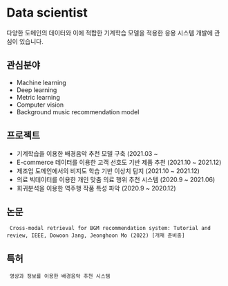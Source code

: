 # Data scientist
다양한 도메인의 데이터와 이에 적합한 기계학습 모델을 적용한 응용 시스템 개발에 관심이 있습니다.
## 관심분야
   * Machine learning
   * Deep learning
   * Metric learning
   * Computer vision
   * Background music recommendation model
## 프로젝트
   * 기계학습을 이용한 배경음악 추천 모델 구축 (2021.03 ~
   * E-commerce 데이터를 이용한 고객 선호도 기반 제품 추천 (2021.10 ~ 2021.12)
   * 제조업 도메인에서의 비지도 학습 기반 이상치 탐지 (2021.10 ~ 2021.12)
   * 의료 빅데이터를 이용한 개인 맞춤 의료 행위 추천 시스템 (2020.9 ~ 2021.06)
   * 회귀분석을 이용한 역주행 작품 특성 파악 (2020.9 ~ 2020.12)
## 논문
     Cross-modal retrieval for BGM recommendation system: Tutorial and review, IEEE, Dowoon Jang, Jeonghoon Mo (2022) [개재 준비중]
## 특허
     영상과 정보를 이용한 배경음악 추천 시스템 
